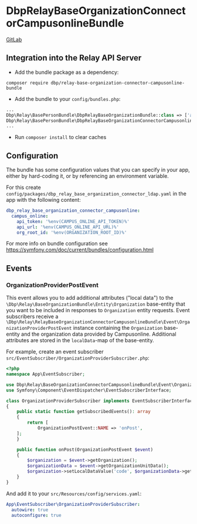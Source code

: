 # DbpRelayBaseOrganizationConnectorCampusonlineBundle
[GitLab](https://gitlab.tugraz.at/dbp/relay/dbp-relay-base-organization-connector-campusonline-bundle)


## Integration into the Relay API Server

* Add the bundle package as a dependency:

```
composer require dbp/relay-base-organization-connector-campusonline-bundle
```

* Add the bundle to your `config/bundles.php`:

```php
...
Dbp\Relay\BasePersonBundle\DbpRelayBaseOrganizationBundle::class => ['all' => true],
Dbp\Relay\BasePersonBundle\DbpRelayBaseOrganizationConnectorCampusonlineBundle::class => ['all' => true],
...
```

* Run `composer install` to clear caches

## Configuration

The bundle has some configuration values that you can specify in your
app, either by hard-coding it, or by referencing an environment variable.

For this create `config/packages/dbp_relay_base_organization_connector_ldap.yaml` in the app with the following
content:

```yaml
dbp_relay_base_organization_connector_campusonline:
  campus_online:
    api_token: '%env(CAMPUS_ONLINE_API_TOKEN)%'
    api_url: '%env(CAMPUS_ONLINE_API_URL)%'
    org_root_id: '%env(ORGANIZATION_ROOT_ID)%'
```

For more info on bundle configuration see
https://symfony.com/doc/current/bundles/configuration.html

## Events

### OrganizationProviderPostEvent

This event allows you to add additional attributes ("local data") to the `\Dbp\Relay\BaseOrganizationBundle\Entity\Organization` base-entity that you want to be included in responses to `Organization` entity requests.
Event subscribers receive a `\Dbp\Relay\RelayBaseOrganizationConnectorCampusonlineBundle\Event\OrganizationProviderPostEvent` instance containing the `Organization` base-entity and the organization data provided by Campusonline. Additional attributes are stored in the `localData`-map of the base-entity.

For example, create an event subscriber `src/EventSubscriber/OrganizationProviderSubscriber.php`:

```php
<?php
namespace App\EventSubscriber;

use Dbp\Relay\BaseOrganizationConnectorCampusonlineBundle\Event\OrganizationPostEvent;
use Symfony\Component\EventDispatcher\EventSubscriberInterface;

class OrganizationProviderSubscriber implements EventSubscriberInterface
{
    public static function getSubscribedEvents(): array
    {
        return [
            OrganizationPostEvent::NAME => 'onPost',
    ];
    }

    public function onPost(OrganizationPostEvent $event)
    {
        $organization = $event->getOrganization();
        $organizationData = $event->getOrganizationUnitData();
        $organization->setLocalDataValue('code', $organizationData->getCode());
    }
}
```

And add it to your `src/Resources/config/services.yaml`:

```yaml
App\EventSubscriber\OrganizationProviderSubscriber:
  autowire: true
  autoconfigure: true
```